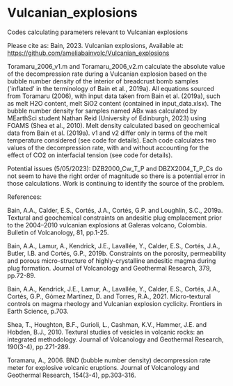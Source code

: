 # Vulcanian_explosions
Codes calculating parameters relevant to Vulcanian explosions

Please cite as:
Bain, 2023. Vulcanian explosions, Available at: https://github.com/ameliabainvolc/Vulcanian_explosions

Toramaru_2006_v1.m and Toramaru_2006_v2.m calculate the absolute value of the decompression rate during a Vulcanian explosion based on the bubble number density of the interior of breadcrust bomb samples ('inflated' in the terminology of Bain et al., 2019a). All equations sourced from Toramaru (2006), with input data taken from Bain et al. (2019a), such as melt H2O content, melt SiO2 content (contained in input_data.xlsx). The bubble number density for samples named ABx was calculated by MEarthSci student Nathan Reid (University of Edinburgh, 2023) using FOAMS (Shea et al., 2010). Melt density calculated based on geochemical data from Bain et al. (2019a). v1 and v2 differ only in terms of the melt temperature considered (see code for details). Each code calculates two values of the decompression rate, with and without accounting for the effect of CO2 on interfacial tension (see code for details).

Potential issues (5/05/2023): DZB2000_Cw_T_P and DBZX2004_T_P_Cs do not seem to have the right order of magnitude so there is a potential error in those calculations. Work is continuing to identify the source of the problem.


References:

Bain, A.A., Calder, E.S., Cortés, J.A., Cortés, G.P. and Loughlin, S.C., 2019a. Textural and geochemical constraints on andesitic plug emplacement prior to the 2004–2010 vulcanian explosions at Galeras volcano, Colombia. Bulletin of Volcanology, 81, pp.1-25.

Bain, A.A., Lamur, A., Kendrick, J.E., Lavallée, Y., Calder, E.S., Cortés, J.A., Butler, I.B. and Cortés, G.P., 2019b. Constraints on the porosity, permeability and porous micro-structure of highly-crystalline andesitic magma during plug formation. Journal of Volcanology and Geothermal Research, 379, pp.72-89.

Bain, A.A., Kendrick, J.E., Lamur, A., Lavallée, Y., Calder, E.S., Cortés, J.A., Cortés, G.P., Gómez Martinez, D. and Torres, R.A., 2021. Micro-textural controls on magma rheology and Vulcanian explosion cyclicity. Frontiers in Earth Science, p.703.

Shea, T., Houghton, B.F., Gurioli, L., Cashman, K.V., Hammer, J.E. and Hobden, B.J., 2010. Textural studies of vesicles in volcanic rocks: an integrated methodology. Journal of Volcanology and Geothermal Research, 190(3-4), pp.271-289.

Toramaru, A., 2006. BND (bubble number density) decompression rate meter for explosive volcanic eruptions. Journal of Volcanology and Geothermal Research, 154(3-4), pp.303-316.
